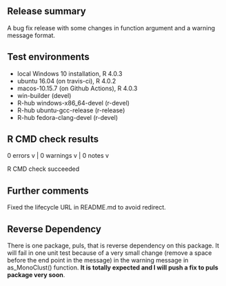 ## Release summary
A bug fix release with some changes in function argument and a warning message format.

## Test environments
* local Windows 10 installation, R 4.0.3
* ubuntu 16.04 (on travis-ci), R 4.0.2
* macos-10.15.7 (on Github Actions), R 4.0.3
* win-builder (devel)
* R-hub windows-x86_64-devel (r-devel)
* R-hub ubuntu-gcc-release (r-release)
* R-hub fedora-clang-devel (r-devel)

## R CMD check results

0 errors v | 0 warnings v | 0 notes v

R CMD check succeeded

## Further comments

Fixed the lifecycle URL in README.md to avoid redirect.

## Reverse Dependency

There is one package, puls, that is reverse dependency on this package. It will fail in one unit test because of a very small change (remove a space before the end point in the message) in the warning message in as_MonoClust() function. **It is totally expected and I will push a fix to puls package very soon**.
